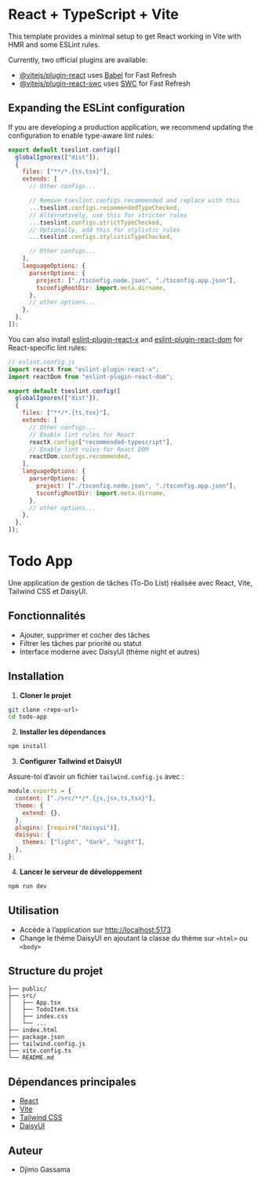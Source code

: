 # React + TypeScript + Vite

This template provides a minimal setup to get React working in Vite with HMR and some ESLint rules.

Currently, two official plugins are available:

- [@vitejs/plugin-react](https://github.com/vitejs/vite-plugin-react/blob/main/packages/plugin-react) uses [Babel](https://babeljs.io/) for Fast Refresh
- [@vitejs/plugin-react-swc](https://github.com/vitejs/vite-plugin-react/blob/main/packages/plugin-react-swc) uses [SWC](https://swc.rs/) for Fast Refresh

## Expanding the ESLint configuration

If you are developing a production application, we recommend updating the configuration to enable type-aware lint rules:

```js
export default tseslint.config([
  globalIgnores(["dist"]),
  {
    files: ["**/*.{ts,tsx}"],
    extends: [
      // Other configs...

      // Remove tseslint.configs.recommended and replace with this
      ...tseslint.configs.recommendedTypeChecked,
      // Alternatively, use this for stricter rules
      ...tseslint.configs.strictTypeChecked,
      // Optionally, add this for stylistic rules
      ...tseslint.configs.stylisticTypeChecked,

      // Other configs...
    ],
    languageOptions: {
      parserOptions: {
        project: ["./tsconfig.node.json", "./tsconfig.app.json"],
        tsconfigRootDir: import.meta.dirname,
      },
      // other options...
    },
  },
]);
```

You can also install [eslint-plugin-react-x](https://github.com/Rel1cx/eslint-react/tree/main/packages/plugins/eslint-plugin-react-x) and [eslint-plugin-react-dom](https://github.com/Rel1cx/eslint-react/tree/main/packages/plugins/eslint-plugin-react-dom) for React-specific lint rules:

```js
// eslint.config.js
import reactX from "eslint-plugin-react-x";
import reactDom from "eslint-plugin-react-dom";

export default tseslint.config([
  globalIgnores(["dist"]),
  {
    files: ["**/*.{ts,tsx}"],
    extends: [
      // Other configs...
      // Enable lint rules for React
      reactX.configs["recommended-typescript"],
      // Enable lint rules for React DOM
      reactDom.configs.recommended,
    ],
    languageOptions: {
      parserOptions: {
        project: ["./tsconfig.node.json", "./tsconfig.app.json"],
        tsconfigRootDir: import.meta.dirname,
      },
      // other options...
    },
  },
]);
```

# Todo App

Une application de gestion de tâches (To-Do List) réalisée avec React, Vite, Tailwind CSS et DaisyUI.

## Fonctionnalités

- Ajouter, supprimer et cocher des tâches
- Filtrer les tâches par priorité ou statut
- Interface moderne avec DaisyUI (thème night et autres)

## Installation

1. **Cloner le projet**

```bash
git clone <repo-url>
cd todo-app
```

2. **Installer les dépendances**

```bash
npm install
```

3. **Configurer Tailwind et DaisyUI**

Assure-toi d’avoir un fichier `tailwind.config.js` avec :

```js
module.exports = {
  content: ["./src/**/*.{js,jsx,ts,tsx}"],
  theme: {
    extend: {},
  },
  plugins: [require("daisyui")],
  daisyui: {
    themes: ["light", "dark", "night"],
  },
};
```

4. **Lancer le serveur de développement**

```bash
npm run dev
```

## Utilisation

- Accède à l’application sur [http://localhost:5173](http://localhost:5173)
- Change le thème DaisyUI en ajoutant la classe du thème sur `<html>` ou `<body>`

## Structure du projet

```
├── public/
├── src/
│   ├── App.tsx
│   ├── TodoItem.tsx
│   ├── index.css
│   └── ...
├── index.html
├── package.json
├── tailwind.config.js
├── vite.config.ts
└── README.md
```

## Dépendances principales

- [React](https://react.dev/)
- [Vite](https://vitejs.dev/)
- [Tailwind CSS](https://tailwindcss.com/)
- [DaisyUI](https://daisyui.com/)

## Auteur

- Djimo Gassama
  
